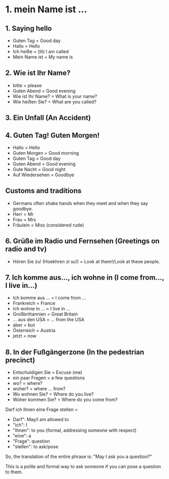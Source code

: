 # 1. mein Name ist ... 
## 1. Saying hello
- Guten Tag = Good day
- Hallo = Hello
- Ich heiße = (lit) I am called
- Mein Name ist = My name is

## 2. Wie ist Ihr Name? 
- bitte = please
- Guten Abend = Good evening
- Wie ist Ihr Name? = What is your name?
- Wie heißen Sie? = What are you called?

## 3. Ein Unfall (An Accident)
## 4. Guten Tag! Guten Morgen!
- Hallo = Hello
- Guten Morgen = Good morning
- Guten Tag = Good day
- Guten Abend = Good evening
- Gute Nacht = Good night
- Auf Wiedersehen = Goodbye

## Customs and traditions
- Germans often shake hands when they meet and when they say goodbye.
- Herr = Mr
- Frau = Mrs
- Fräulein = Miss (considered rude)

## 6. Grüße im Radio und Fernsehen (Greetings on radio and tv)
- Hören Sie zu! (Hoekhren zi su!) = Look at them!/Look at these people.

## 7. Ich komme aus..., ich wohne in (I come from..., I live in...)
- Ich komme aus ... = I come from ...
- Frankreich = France
- Ich wohne in ... = I live in ...
- Großbrittannien = Great Britain 
- ... aus den USA = ... from the USA
- aber = but
- Österreich = Austria
- jetzt = now

## 8. In der Fußgängerzone (In the pedestrian precinct)
- Entschuldigen Sie = Excuse (me)
- ein paar Fragen = a few questions
- wo? = where?
- woher? = where ... from?
- Wo wohnen Sie? = Where do you live?
- Woher kommen Sie? = Where do you come from?

Darf ich Ihnen eine Frage stellen = 
- Darf": May/I am allowed to
- "ich": I
- "Ihnen": to you (formal, addressing someone with respect)
- "eine": a
- "Frage": question
- "stellen": to ask/pose

So, the translation of the entire phrase is: "May I ask you a question?"

This is a polite and formal way to ask someone if you can pose a question to them.